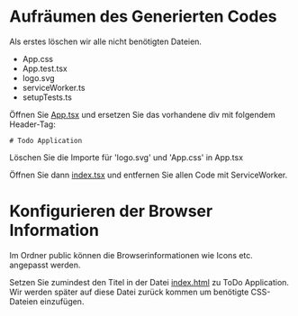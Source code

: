 # Aufräumen des Generierten Codes
Als erstes löschen wir alle nicht benötigten Dateien.

- App.css
- App.test.tsx
- logo.svg
- serviceWorker.ts
- setupTests.ts

Öffnen Sie [App.tsx](../src/App.tsx) und ersetzen Sie das vorhandene div mit folgendem Header-Tag:
```
# Todo Application
```
Löschen Sie die Importe für 'logo.svg' und 'App.css' in App.tsx

Öffnen Sie dann [index.tsx](../src/index.tsx) und entfernen Sie allen Code mit ServiceWorker.

# Konfigurieren der Browser Information
Im Ordner public können die Browserinformationen wie Icons etc. angepasst werden.

Setzen Sie zumindest den Titel in der Datei [index.html](../public/index.html) zu ToDo Application.</br>
Wir werden später auf diese Datei zurück kommen um benötigte CSS-Dateien einzufügen.

